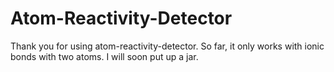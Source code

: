 # Atom-Reactivity-Detector

Thank you for using atom-reactivity-detector.  So far, it only works with ionic bonds with two atoms.  I will soon put up a jar.
